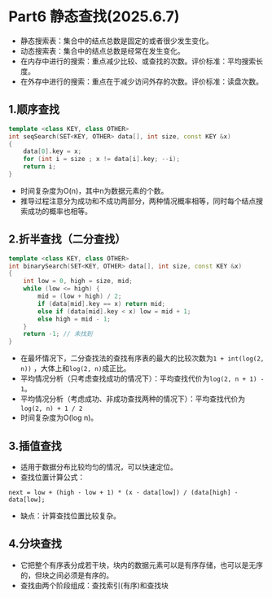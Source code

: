 # Part6 静态查找(2025.6.7)
- 静态搜索表：集合中的结点总数是固定的或者很少发生变化。
- 动态搜索表：集合中的结点总数是经常在发生变化。
- 在内存中进行的搜索：重点减少比较、或查找的次数。评价标准：平均搜索长度。
- 在外存中进行的搜索：重点在于减少访问外存的次数。评价标准：读盘次数。
## 1.顺序查找
```cpp
template <class KEY, class OTHER>
int seqSearch(SET<KEY, OTHER> data[], int size, const KEY &x)
{
    data[0].key = x;
    for (int i = size ; x != data[i].key; --i);
    return i;
}
```
- 时间复杂度为O(n)，其中n为数据元素的个数。
- 推导过程注意分为成功和不成功两部分，两种情况概率相等，同时每个结点搜索成功的概率也相等。
## 2.折半查找（二分查找）
```cpp
template <class KEY, class OTHER>
int binarySearch(SET<KEY, OTHER> data[], int size, const KEY &x)
{
    int low = 0, high = size, mid;
    while (low <= high) {
        mid = (low + high) / 2;
        if (data[mid].key == x) return mid;
        else if (data[mid].key < x) low = mid + 1;
        else high = mid - 1;
    }
    return -1; // 未找到
}
```
- 在最坏情况下，二分查找法的查找有序表的最大的比较次数为`1 + int(log(2, n))` ，大体上和`log(2, n)`成正比。
- 平均情况分析（只考虑查找成功的情况下）：平均查找代价为`log(2, n + 1) - 1`。
- 平均情况分析（考虑成功、非成功查找两种的情况下）：平均查找代价为`log(2, n) + 1 / 2`
- 时间复杂度为O(log n)。
## 3.插值查找
- 适用于数据分布比较均匀的情况，可以快速定位。
- 查找位置计算公式：
```
next = low + (high - low + 1) * (x - data[low]) / (data[high] - data[low];
```
- 缺点：计算查找位置比较复杂。
## 4.分块查找
- 它把整个有序表分成若干块，块内的数据元素可以是有序存储，也可以是无序的，但块之间必须是有序的。
- 查找由两个阶段组成：查找索引(有序)和查找块